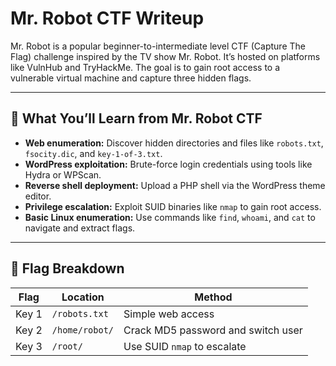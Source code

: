 # Mr. Robot CTF Writeup

Mr. Robot is a popular beginner-to-intermediate level CTF (Capture The Flag) challenge inspired by the TV show Mr. Robot. It’s hosted on platforms like VulnHub and TryHackMe. The goal is to gain root access to a vulnerable virtual machine and capture three hidden flags.

---

## 🧠 What You’ll Learn from Mr. Robot CTF

- **Web enumeration:** Discover hidden directories and files like `robots.txt`, `fsocity.dic`, and `key-1-of-3.txt`.
- **WordPress exploitation:** Brute-force login credentials using tools like Hydra or WPScan.
- **Reverse shell deployment:** Upload a PHP shell via the WordPress theme editor.
- **Privilege escalation:** Exploit SUID binaries like `nmap` to gain root access.
- **Basic Linux enumeration:** Use commands like `find`, `whoami`, and `cat` to navigate and extract flags.

---

## 🧩 Flag Breakdown

| Flag   | Location        | Method                                 |
|--------|----------------|----------------------------------------|
| Key 1  | `/robots.txt`  | Simple web access                      |
| Key 2  | `/home/robot/` | Crack MD5 password and switch user     |
| Key 3  | `/root/`       | Use SUID `nmap` to escalate